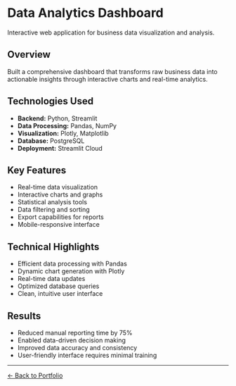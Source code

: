 # Data Analytics Dashboard

Interactive web application for business data visualization and analysis.

## Overview
Built a comprehensive dashboard that transforms raw business data into actionable insights through interactive charts and real-time analytics.

## Technologies Used
- **Backend:** Python, Streamlit
- **Data Processing:** Pandas, NumPy
- **Visualization:** Plotly, Matplotlib
- **Database:** PostgreSQL
- **Deployment:** Streamlit Cloud

## Key Features
- Real-time data visualization
- Interactive charts and graphs
- Statistical analysis tools
- Data filtering and sorting
- Export capabilities for reports
- Mobile-responsive interface

## Technical Highlights
- Efficient data processing with Pandas
- Dynamic chart generation with Plotly
- Real-time data updates
- Optimized database queries
- Clean, intuitive user interface

## Results
- Reduced manual reporting time by 75%
- Enabled data-driven decision making
- Improved data accuracy and consistency
- User-friendly interface requires minimal training

---

[← Back to Portfolio](../)
